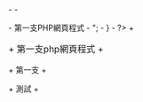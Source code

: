 <html lang="en">
<title>PHP practice1</title>
<head>
 </head>
 <body>
-	<?php
-		$begin=12;
-		$end=18;
-		for($i = $begin; $i <= $end; $i +=3 ){		
-	?>
-	<p style="font-size: <?php echo $i;?> pt">
-	第一支PHP網頁程式
-	<?php
-		print "</p>";
-		} 
-	?>
+	<p style="font-size: 12pt">
+		第一支php網頁程式
+	</p>	<p style="font-size: 15 pt">
+		第一支
+	</p>	<p style="font-size: 30 pt">
+		測試
+	</p>
 	
 </body>
 </html>
